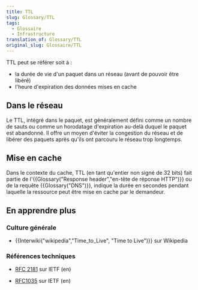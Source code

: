 ```yaml
---
title: TTL
slug: Glossary/TTL
tags:
  - Glossaire
  - Infrastructure
translation_of: Glossary/TTL
original_slug: Glossaire/TTL
---
```

<p>TTL peut se référer soit à :</p>

<ul>
 <li>la durée de vie d'un paquet dans un réseau (avant de pouvoir être libéré)</li>
 <li>l'heure d'expiration des données mises en cache</li>
</ul>

<h2 id="Dans_le_réseau">Dans le réseau</h2>

<p>Le TTL, intégré dans le paquet, est généralement défini comme un nombre de sauts ou comme un horodatage d'expiration au-delà duquel le paquet est abandonné. Il offre un moyen d'éviter la congestion du réseau et de libérer des paquets après qu'ils ont parcouru le réseau trop longtemps.</p>

<h2 id="Mise_en_cache">Mise en cache</h2>

<p>Dans le contexte du cache, TTL (en tant qu'entier non signé de 32 bits) fait partie de l'{{Glossary("Response header","en-tête de réponse HTTP")}} ou de la requête {{Glossary("DNS")}}, indique la durée en secondes pendant laquelle la ressource peut être mise en cache par le demandeur.</p>

<h2 id="En_apprendre_plus">En apprendre plus</h2>

<h3 id="Culture_générale">Culture générale</h3>

<ul>
 <li>{{Interwiki("wikipedia","Time_to_Live", "Time to Live")}} sur Wikipedia</li>
</ul>

<h3 id="Références_techniques">Références techniques</h3>

<ul>
 <li>
  <p><a href="https://tools.ietf.org/html/rfc2181#section-8">RFC 2181</a> sur IETF (en)</p>
 </li>
 <li>
  <p><a href="https://tools.ietf.org/html/rfc1035">RFC1035</a> sur IETF (en)</p>
 </li>
</ul>
